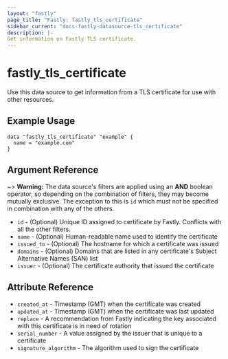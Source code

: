 ```yaml
---
layout: "fastly"
page_title: "Fastly: fastly_tls_certificate"
sidebar_current: "docs-fastly-datasource-tls_certificate"
description: |-
Get information on Fastly TLS certificate.
---
```


# fastly_tls_certificate

Use this data source to get information from a TLS certificate for use with other resources.

## Example Usage

```hcl
data "fastly_tls_certificate" "example" {
  name = "example.com"
}
```

## Argument Reference

~> **Warning:** The data source's filters are applied using an **AND** boolean operator, so depending on the combination of filters, they may become mutually exclusive. The exception to this is `id` which must not be specified in combination with any of the others.

* `id` - (Optional) Unique ID assigned to certificate by Fastly. Conflicts with all the other filters.
* `name` - (Optional) Human-readable name used to identify the certificate
* `issued_to` - (Optional) The hostname for which a certificate was issued
* `domains` - (Optional) Domains that are listed in any certificate's Subject Alternative Names (SAN) list
* `issuer` - (Optional) The certificate authority that issued the certificate

## Attribute Reference

* `created_at` - Timestamp (GMT) when the certificate was created
* `updated_at` - Timestamp (GMT) when the certificate was last updated
* `replace` - A recommendation from Fastly indicating the key associated with this certificate is in need of rotation
* `serial_number` - A value assigned by the issuer that is unique to a certificate
* `signature_algorithm` - The algorithm used to sign the certificate
